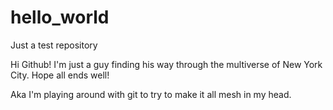 # hello_world
Just a test repository

Hi Github! I'm just a guy finding his way through the multiverse of New York City. Hope all ends well!

Aka I'm playing around with git to try to make it all mesh in my head.
